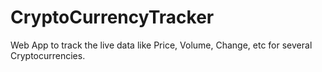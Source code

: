 # CryptoCurrencyTracker
Web App to track the live data like Price, Volume, Change, etc for several Cryptocurrencies.
